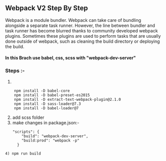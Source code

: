 ## Webpack V2 Step By Step

Webpack is a module bundler. Webpack can take care of bundling alongside a separate task runner. However, the line between bundler and task runner has become blurred thanks to community developed webpack plugins. Sometimes these plugins are used to perform tasks that are usually done outside of webpack, such as cleaning the build directory or deploying the build.

#### In this Brach use  babel, css, scss with "webpack-dev-server"

### Steps :-
1) 
```
	npm install -D babel-core
	npm install -D babel-preset-es2015
	npm install -D extract-text-webpack-plugin@2.1.0
	npm install -D sass-loader@7.3
	npm install -D babel-loader@7
```
2) add scss folder
3) make changes in package.json:-
	```
	"scripts": {
	    "build": "webpack-dev-server",
	    "build:prod": "webpack -p"
	  }

  ```
 4) npm run build